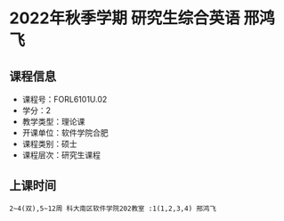 # 2022年秋季学期 研究生综合英语 邢鸿飞






## 课程信息

- 课程号：FORL6101U.02
- 学分：2
- 教学类型：理论课
- 开课单位：软件学院合肥
- 课程类别：硕士
- 课程层次：研究生课程

## 上课时间

```
2~4(双),5~12周 科大南区软件学院202教室 :1(1,2,3,4) 邢鸿飞
```

